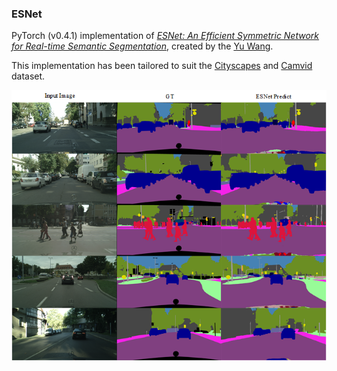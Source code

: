 ### ESNet
PyTorch (v0.4.1) implementation of [*ESNet: An Efficient Symmetric Network for Real-time Semantic Segmentation*](https://github.com/xiaoyufenfei/ESNet/blob/master/xxx), created by the [Yu Wang](https://github.com/xiaoyufenfei/ESNet).

This implementation has been tailored to suit the [Cityscapes](https://www.cityscapes-dataset.com/)  and [Camvid](http://mi.eng.cam.ac.uk/research/projects/VideoRec/CamVid/)  dataset.

<p align="center">
	<img src="images/ESNet_cityscapes_demo.png">
</p>
